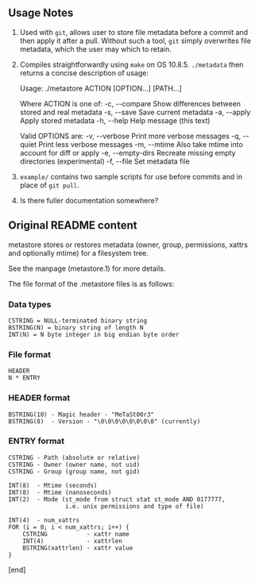 ## Usage Notes

  1. Used with `git`, allows user to store file metadata before a commit and then apply it after a pull. Without such a tool, `git` simply overwrites file metadata, which the user may which to retain.
  1. Compiles straightforwardly using `make` on OS 10.8.5. `./metadata` then returns a concise description of usage:

        Usage: ./metastore ACTION [OPTION...] [PATH...]
        
        Where ACTION is one of:
          -c, --compare	Show differences between stored and real metadata
          -s, --save	Save current metadata
          -a, --apply	Apply stored metadata
          -h, --help	Help message (this text)
        
        Valid OPTIONS are:
          -v, --verbose	Print more verbose messages
          -q, --quiet	Print less verbose messages
          -m, --mtime	Also take mtime into account for diff or apply
          -e, --empty-dirs	Recreate missing empty directories (experimental)
          -f, --file   <file>	Set metadata file

  1. `example/` contains two sample scripts for use before commits and in place of `git pull`.
  1. Is there fuller documentation somewhere?

## Original README content

metastore stores or restores metadata (owner, group, permissions, xattrs and optionally mtime) for a filesystem tree.

See the manpage (metastore.1) for more details.

The file format of the .metastore files is as follows:

### Data types

~~~
CSTRING = NULL-terminated binary string
BSTRING(N) = binary string of length N
INT(N) = N byte integer in big endian byte order
~~~


### File format

~~~
HEADER
N * ENTRY
~~~


### HEADER format

~~~
BSTRING(10) - Magic header - "MeTaSt00r3"
BSTRING(8)  - Version - "\0\0\0\0\0\0\0\0" (currently)
~~~


### ENTRY format

~~~
CSTRING - Path (absolute or relative)
CSTRING - Owner (owner name, not uid)
CSTRING - Group (group name, not gid)

INT(8)  - Mtime (seconds)
INT(8)  - Mtime (nanoseconds)
INT(2)  - Mode (st_mode from struct stat st_mode AND 0177777,
                i.e. unix permissions and type of file)

INT(4)  - num_xattrs
FOR (i = 0; i < num_xattrs; i++) {
    CSTRING           - xattr name
    INT(4)            - xattrlen
    BSTRING(xattrlen) - xattr value
}
~~~

[end]
